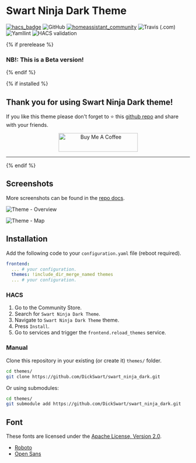 # Swart Ninja Dark Theme

[![hacs_badge](https://img.shields.io/badge/HACS-Default-orange.svg?style=flat-square)](https://github.com/custom-components/hacs)
![GitHub](https://img.shields.io/github/license/dickswart/swart_ninja_dark_theme?style=flat-square)
[![homeassistant_community](https://img.shields.io/badge/HA%20community-forum-orange?style=flat-square)](https://community.home-assistant.io/t/share-your-themes/22018/260?u=dickswart)
![Travis (.com)](https://img.shields.io/travis/com/DickSwart/swart_ninja_dark_theme?style=flat-square)
![Yamllint](https://github.com/DickSwart/swart_ninja_dark_theme/workflows/Yamllint/badge.svg)
![HACS validation](https://github.com/DickSwart/swart_ninja_dark_theme/workflows/HACS%20validation/badge.svg)

{% if prerelease %}
### NB!: This is a Beta version!
{% endif %}

{% if installed %}

## Thank you for using Swart Ninja Dark theme!

If you like this theme please don't forget to ⭐ this [github repo](https://github.com/DickSwart/swart_ninja_dark_theme) and share with your friends.
<p align="center">
<a href="https://www.buymeacoffee.com/swartninja" target="_blank"><img src="https://cdn.buymeacoffee.com/buttons/lato-black.png" alt="Buy Me A Coffee" style="height: 51px !important;width: 217px !important;" ></a>
</p>

---

{% endif %}


## Screenshots

More screenshots can be found in the [repo docs](https://github.com/DickSwart/swart_ninja_dark_theme/tree/master/docs).

![Theme - Overview](https://raw.githubusercontent.com/DickSwart/swart_ninja_dark_theme/master/docs/theme-overview.png)

![Theme - Map](https://raw.githubusercontent.com/DickSwart/swart_ninja_dark_theme/master/docs/theme-livingroom.png)

## Installation

Add the following code to your `configuration.yaml` file (reboot required).

```yaml
frontend:
  ... # your configuration.
  themes: !include_dir_merge_named themes
  ... # your configuration.
```

### HACS

1. Go to the Community Store.
2. Search for `Swart Ninja Dark Theme`.
3. Navigate to `Swart Ninja Dark Theme` theme.
4. Press `Install`.
5. Go to services and trigger the `frontend.reload_themes` service.

### Manual

Clone this repository in your existing (or create it) `themes/` folder.

```bash
cd themes/
git clone https://github.com/DickSwart/swart_ninja_dark.git
```

Or using submodules:

```bash
cd themes/
git submodule add https://github.com/DickSwart/swart_ninja_dark.git
```

## Font

These fonts are licensed under the [Apache License, Version 2.0](http://www.apache.org/licenses/LICENSE-2.0).

- [Roboto](https://fonts.google.com/specimen/Roboto)
- [Open Sans](https://fonts.google.com/specimen/Open+Sans)